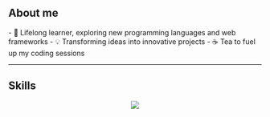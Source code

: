 

<h2>About me</h2>
- 🌱 Lifelong learner, exploring new programming languages and web frameworks
- 💡 Transforming ideas into innovative projects
- ☕ Tea to fuel up my coding sessions

------

<h2>Skills</h2>
<p align="center">
  <a href="https://skillicons.dev">
 <img src="https://skillicons.dev/icons?i=html,react,css,js,nodejs,mongodb,express,bootstrap,figma,postman,docker,azure,py,selenium,vscode&theme=light&perline=6"/>
  </a>
</p>


  



